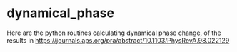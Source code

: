 # dynamical_phase
Here are the python routines calculating dynamical phase change, of the results in https://journals.aps.org/pra/abstract/10.1103/PhysRevA.98.022129
